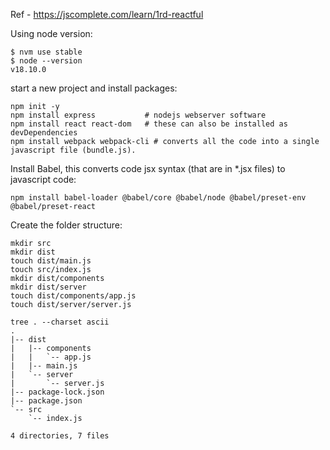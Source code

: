 Ref - https://jscomplete.com/learn/1rd-reactful

Using node version:

```shell
$ nvm use stable
$ node --version                                    
v18.10.0
```

start a new project and install packages:

```shell
npm init -y
npm install express           # nodejs webserver software  
npm install react react-dom   # these can also be installed as devDependencies
npm install webpack webpack-cli # converts all the code into a single javascript file (bundle.js). 
```

Install Babel, this converts code jsx syntax (that are in *.jsx files) to javascript code:

```shell
npm install babel-loader @babel/core @babel/node @babel/preset-env @babel/preset-react
```

Create the folder structure:

```shell
mkdir src
mkdir dist
touch dist/main.js
touch src/index.js
mkdir dist/components
mkdir dist/server
touch dist/components/app.js
touch dist/server/server.js

tree . --charset ascii   
.
|-- dist
|   |-- components
|   |   `-- app.js
|   |-- main.js
|   `-- server
|       `-- server.js
|-- package-lock.json
|-- package.json
`-- src
    `-- index.js

4 directories, 7 files


```

